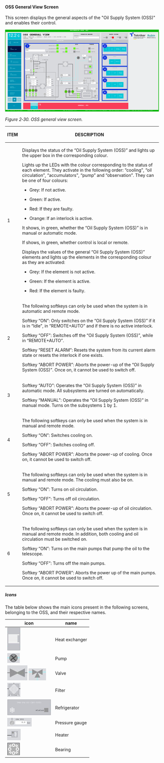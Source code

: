 #### OSS General View Screen

This screen displays the general aspects of the "Oil Supply System (OSS)" and enables their control.

![](../Resources/media/image37.png)

*Figure 2‑30. OSS general view screen.*

<table class="table">
<colgroup>
<col style="width: 13<col style="width: 86</colgroup>
<thead>
<tr class="header">
<th><p>ITEM</p></th>
<th><p>DESCRIPTION</p></th>
</tr>
</thead>
<tbody>
<tr class="odd">
<td><p>1</p></td>
<td><p>Displays the status of the “Oil Supply System (OSS)” and lights up the upper box in the corresponding colour.</p>
<p>Lights up the LEDs with the colour corresponding to the status of each element. They activate in the following order:
“cooling”, “oil circulation”, “accumulators”, “pump” and “observation”. They can be one of four colours:</p>
<ul>
<li><p>Grey: If not active.</p></li>
<li><p>Green: If active.</p></li>
<li><p>Red: If they are faulty.</p></li>
<li><p>Orange: If an interlock is active.</p></li>
</ul>
<p>It shows, in green, whether the “Oil Supply System (OSS)” is in manual or automatic mode.</p>
<p>If shows, in green, whether control is local or remote.</p>
<p>Displays the values of the general “Oil Supply System (OSS)” elements and lights up the elements in the
corresponding colour as they are activated:</p>
<ul>
<li><p>Grey: If the element is not active.</p></li>
<li><p>Green: If the element is active.</p></li>
<li><p>Red: If the element is faulty.</p></li>
</ul></td>
</tr>
<tr class="even">
<td><p>2</p></td>
<td><p>The following softkeys can only be used when the system is in automatic and
remote mode.</p>
<p>Softkey “ON”: Only switches on the “Oil Supply System (OSS)” if it is in “Idle”, in “REMOTE+AUTO” and if there is
no active interlock.</p>
<p>Softkey “OFF”: Switches off the “Oil Supply System (OSS)”, while in “REMOTE+AUTO”.</p>
<p>Softkey “RESET ALARM”: Resets the system from its current alarm state or resets the
interlock if one exists.</p>
<p>Softkey “ABORT POWER”: Aborts the power-up of the “Oil Supply System (OSS)”. Once on, it cannot be used to
switch off.</p></td>
</tr>
<tr class="odd">
<td><p>3</p></td>
<td><p>Softkey “AUTO”: Operates the “Oil Supply System (OSS)” in automatic mode. All subsystems are turned on
automatically.</p>
<p>Softkey “MANUAL”: Operates the “Oil Supply System (OSS)” in manual mode. Turns on the subsystems
1 by 1.</p></td>
</tr>
<tr class="even">
<td><p>4</p></td>
<td><p>The following softkeys can only be used when the system is in manual and remote mode.</p>
<p>Softkey “ON”: Switches cooling on.</p>
<p>Softkey “OFF”: Switches cooling off.</p>
<p>Softkey “ABORT POWER”: Aborts the power-up of cooling. Once on, it cannot be used to
switch off.</p></td>
</tr>
<tr class="odd">
<td><p>5</p></td>
<td><p>The following softkeys can only be used when the system is in manual and remote mode.
The cooling must also be on.</p>
<p>Softkey “ON”: Turns on oil circulation.</p>
<p>Softkey “OFF”: Turns off oil circulation.</p>
<p>Softkey “ABORT POWER”: Aborts the power-up of oil circulation. Once on, it cannot be used to
switch off.</p></td>
</tr>
<tr class="even">
<td><p>6</p></td>
<td><p>The following softkeys can only be used when the system is in manual and remote mode.
In addition, both cooling and oil circulation must be switched on.</p>
<p>Softkey “ON”: Turns on the main pumps that pump the oil to the telescope.</p>
<p>Softkey “OFF”: Turns off the main pumps.</p>
<p>Softkey “ABORT POWER”: Aborts the power up of the main pumps. Once on, it cannot be used to
switch off.</p></td>
</tr>
</tbody>
</table>

##### Icons

The table below shows the main icons present in the following screens, belonging to the OSS, and their respective names.

| icon| name|
|----------|----------|
| ![](../Resources/media/image38.png)| Heat exchanger|
| ![](../Resources/media/image39.png)| Pump|
| ![](../Resources/media/image40.png) ![](../Resources/media/image41.png)| Valve|
| ![](../Resources/media/image42.png)| Filter|
| ![](../Resources/media/image43.png)| Refrigerator|
| ![](../Resources/media/image44.png)| Pressure gauge|
| ![](../Resources/media/image45.png)| Heater|
| ![](../Resources/media/image46.png)| Bearing|

